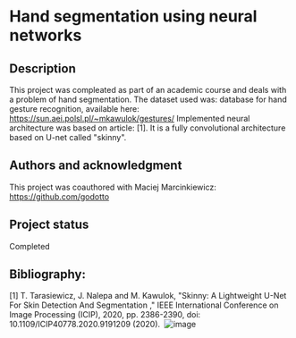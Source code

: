 # Hand segmentation using neural networks

## Description
This project was compleated as part of an academic course and deals with a problem of hand segmentation. 
The dataset used was: database for hand gesture recognition, available here: https://sun.aei.polsl.pl/~mkawulok/gestures/
Implemented neural architecture was based on article: [1]. It is a fully convolutional architecture based on U-net called "skinny".


## Authors and acknowledgment
This project was coauthored with Maciej Marcinkiewicz: https://github.com/godotto

## Project status
Completed

## Bibliography:
[1] T. Tarasiewicz, J. Nalepa and M. Kawulok, "Skinny: A Lightweight U-Net For Skin Detection And Segmentation ," IEEE International Conference on Image Processing (ICIP), 2020, pp. 2386-2390, doi: 10.1109/ICIP40778.2020.9191209 (2020). 
![image](https://github.com/Maugosia/hand-segmentation-nn/assets/109951752/dc5e4a28-0340-4438-9c45-f59b4308863e)
